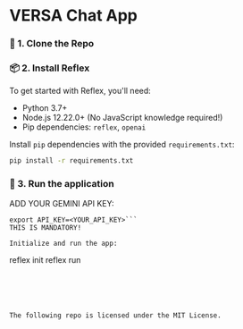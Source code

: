 # VERSA Chat App 





### 🧬 1. Clone the Repo

### 📦 2. Install Reflex

To get started with Reflex, you'll need:

- Python 3.7+
- Node.js 12.22.0+ \(No JavaScript knowledge required!\)
- Pip dependencies: `reflex`, `openai`

Install `pip` dependencies with the provided `requirements.txt`:

```bash
pip install -r requirements.txt
```



### 🚀 3. Run the application

ADD YOUR GEMINI API KEY: 
```in the terminal, enter
export API_KEY=<YOUR_API_KEY>```
THIS IS MANDATORY!

Initialize and run the app:

```
reflex init
reflex run
```





The following repo is licensed under the MIT License.
